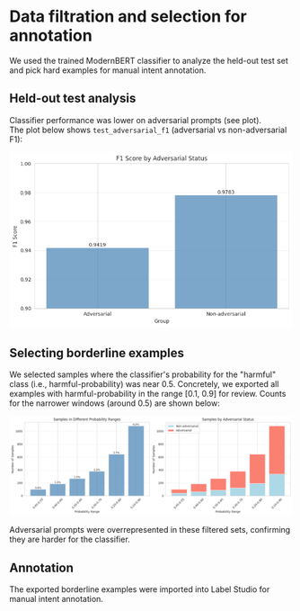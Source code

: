 # Data filtration and selection for annotation

We used the trained ModernBERT classifier to analyze the held-out test set and pick hard examples for manual intent annotation.

## Held-out test analysis
Classifier performance was lower on adversarial prompts (see plot).  
The plot below shows `test_adversarial_f1` (adversarial vs non-adversarial F1):

![Adversarial F1 (test)](../notes/imgs/test_adversarial_f1.png)

## Selecting borderline examples
We selected samples where the classifier's probability for the "harmful" class (i.e., harmful-probability) was near 0.5. Concretely, we exported all examples with harmful-probability in the range [0.1, 0.9] for review. Counts for the narrower windows (around 0.5) are shown below:

![Filtered distribution around 0.5](../notes/imgs/filtered-distribution.png)

Adversarial prompts were overrepresented in these filtered sets, confirming they are harder for the classifier.

## Annotation
The exported borderline examples were imported into Label Studio for manual intent annotation.

